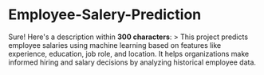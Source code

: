 # Employee-Salery-Prediction
Sure! Here's a description within **300 characters**:  > This project predicts employee salaries using machine learning based on features like experience, education, job role, and location. It helps organizations make informed hiring and salary decisions by analyzing historical employee data.
